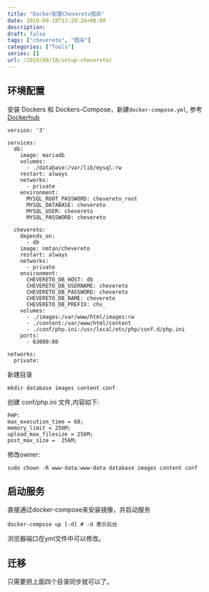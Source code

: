 ```yaml
---
title: "Docker配置Chevereto图床"
date: 2019-09-18T13:29:24+08:00
description: 
draft: false
tags: ["chevereto", "图床"]
categories: ["Tools"]
series: []
url: /2019/09/18/setup-chevereto/
---
```


## 环境配置

安装 Dockers 和 Dockers-Compose，新建`docker-compose.yml`, 参考[Dockerhub](https://hub.docker.com/r/nmtan/chevereto/)

```
version: '3'

services:
  db:
    image: mariadb
    volumes:
      - ./database:/var/lib/mysql:rw
    restart: always
    networks:
      - private
    environment:
      MYSQL_ROOT_PASSWORD: chevereto_root
      MYSQL_DATABASE: chevereto
      MYSQL_USER: chevereto
      MYSQL_PASSWORD: chevereto

  chevereto:
    depends_on:
      - db
    image: nmtan/chevereto
    restart: always
    networks:
      - private
    environment:
      CHEVERETO_DB_HOST: db
      CHEVERETO_DB_USERNAME: chevereto
      CHEVERETO_DB_PASSWORD: chevereto
      CHEVERETO_DB_NAME: chevereto
      CHEVERETO_DB_PREFIX: chv_
    volumes:
      - ./images:/var/www/html/images:rw
      - ./content:/var/www/html/content
      - ./conf/php.ini:/usr/local/etc/php/conf.d/php.ini
    ports:
      - 63080:80

networks:
  private:
```

新建目录

```
mkdir database images content conf
```

创建 conf/php.ini 文件,内容如下:

```
PHP:
max_execution_time = 60;
memory_limit = 256M;
upload_max_filesize = 256M;
post_max_size =  256M;
```

修改owner:

```
sudo chown -R www-data:www-data database images content conf
```

## 启动服务

直接通过docker-compose来安装镜像，并启动服务

```
docker-compose up [-d] # -d 表示后台
```

浏览器端口在yml文件中可以修改。

## 迁移

只需要把上面四个目录同步就可以了。